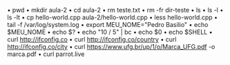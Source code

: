 • pwd
• mkdir aula-2
• cd aula-2
• rm teste.txt
• rm -fr dir-teste
• ls
• ls -l
• ls -lt
• cp hello-world.cpp aula-2/hello-world.cpp
• less hello-world.cpp
• tail -f /var/log/system.log
• export MEU_NOME="Pedro Basilio"
• echo $MEU_NOME
• echo $?
• echo "10 / 5" | bc
• echo $0
• echo $SHELL
• curl http://ifconfig.co
• curl http://ifconfig.co/country
• curl http://ifconfig.co/city
• curl https://www.ufg.br/up/1/o/Marca_UFG.pdf -o marca.pdf
• curl parrot.live
